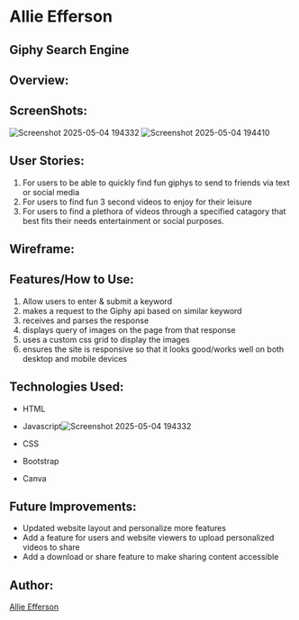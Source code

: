 # Allie Efferson

## Giphy Search Engine

## Overview:


## ScreenShots:
![Screenshot 2025-05-04 194332](https://github.com/user-attachments/assets/b6317a99-b5cf-4445-bcc6-707e354af515)
![Screenshot 2025-05-04 194410](https://github.com/user-attachments/assets/28ba7398-ff0d-4e4e-b5bc-b556996c55f8)


## User Stories:
1. For users to be able to quickly find fun giphys to send to friends via text or social media
2. For users to find fun 3 second videos to enjoy for their leisure
3. For users to find a plethora of videos through a specified catagory that best fits their needs entertainment or social purposes.

## Wireframe:

## Features/How to Use:
1. Allow users to enter & submit a keyword
2. makes a request to the Giphy api based on similar keyword
3. receives and parses the response
4. displays query of images on the page from that response
5. uses a custom css grid to display the images
6. ensures the site is responsive so that it looks good/works well on both desktop and mobile devices

## Technologies Used:
- HTML
- Javascript![Screenshot 2025-05-04 194332](https://github.com/user-attachments/assets/793cfe58-f300-44b4-ad0e-82460af5bde0)

- CSS
- Bootstrap
- Canva

## Future Improvements:
 - Updated website layout and personalize more features
 - Add a feature for users and website viewers to upload personalized videos to share
 - Add a download or share feature to make sharing content accessible

## Author:
[Allie Efferson](https://www.linkedin.com/in/allie-efferson/)


